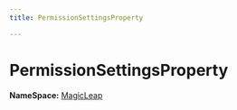 ```yaml
---
title: PermissionSettingsProperty

---
```


# PermissionSettingsProperty



**NameSpace:** 
[MagicLeap](/versioned_docs/version-14-Jun-2023/unity-api/api/UnityEditor.XR.MagicLeap/UnityEditor.XR.MagicLeap.md) 








